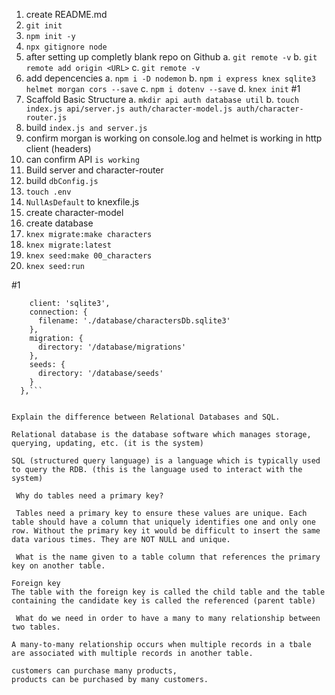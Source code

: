 1. create README.md
2. `git init`
3. `npm init -y`
4. `npx gitignore node`
5. after setting up completly blank repo on Github
    a. `git remote -v`
    b. `git remote add origin <URL>`
    c. `git remote -v`
6. add depencencies
    a. `npm i -D nodemon`
    b. `npm i express knex sqlite3 helmet morgan cors --save`
    c. `npm i dotenv --save`
    d. `knex init` #1
7. Scaffold Basic Structure
    a. `mkdir api auth database util`
    b. `touch index.js api/server.js auth/character-model.js auth/character-router.js`
8. build `index.js and server.js`
9. confirm morgan is working on console.log and helmet is working      in http client (headers)
10. can confirm API `is working`
11. Build server and character-router
12. build `dbConfig.js`
13. `touch .env`
14. `NullAsDefault` to knexfile.js
15. create character-model
16. create database
17. `knex migrate:make characters`
18. `knex migrate:latest`
19. `knex seed:make 00_characters`
20. `knex seed:run`

#1
``` development: {
    client: 'sqlite3',
    connection: {
      filename: './database/charactersDb.sqlite3'
    },
    migration: {
      directory: '/database/migrations'
    },
    seeds: {
      directory: '/database/seeds'
    }
  },```


Explain the difference between Relational Databases and SQL.

Relational database is the database software which manages storage, querying, updating, etc. (it is the system)

SQL (structured query language) is a language which is typically used to query the RDB. (this is the language used to interact with the system)

 Why do tables need a primary key?

 Tables need a primary key to ensure these values are unique. Each table should have a column that uniquely identifies one and only one row. Without the primary key it would be difficult to insert the same data various times. They are NOT NULL and unique.

 What is the name given to a table column that references the primary key on another table.

Foreign key
The table with the foreign key is called the child table and the table containing the candidate key is called the referenced (parent table)

 What do we need in order to have a many to many relationship between two tables.

A many-to-many relationship occurs when multiple records in a tbale are associated with multiple records in another table. 

customers can purchase many products,
products can be purchased by many customers.
